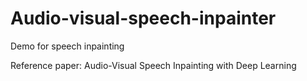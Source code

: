 # Audio-visual-speech-inpainter
Demo for speech inpainting

Reference paper: Audio-Visual Speech Inpainting with Deep Learning  
